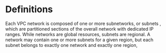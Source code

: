 # Definitions

Each VPC network is composed of one or more subnetworks, or subnets , which are partitioned sections of the overall network with dedicated IP ranges. 
While networks are global resources, subnets are regional. A network may contain one or more subnets for a given region, but each subnet belongs to exactly one network and exactly one region,


